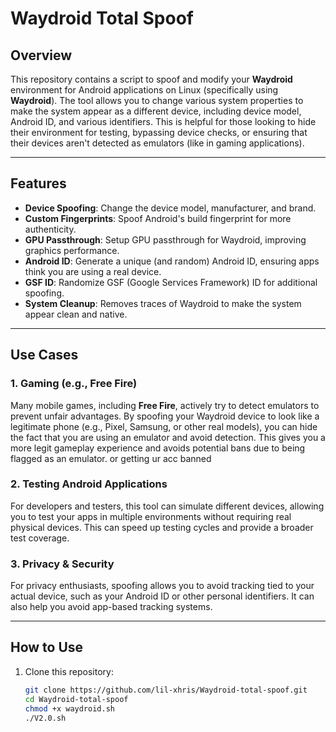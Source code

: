 # Waydroid Total Spoof

## Overview

This repository contains a script to spoof and modify your **Waydroid** environment for Android applications on Linux (specifically using **Waydroid**). The tool allows you to change various system properties to make the system appear as a different device, including device model, Android ID, and various identifiers. This is helpful for those looking to hide their environment for testing, bypassing device checks, or ensuring that their devices aren't detected as emulators (like in gaming applications).

---

## Features

- **Device Spoofing**: Change the device model, manufacturer, and brand.
- **Custom Fingerprints**: Spoof Android's build fingerprint for more authenticity.
- **GPU Passthrough**: Setup GPU passthrough for Waydroid, improving graphics performance.
- **Android ID**: Generate a unique (and random) Android ID, ensuring apps think you are using a real device.
- **GSF ID**: Randomize GSF (Google Services Framework) ID for additional spoofing.
- **System Cleanup**: Removes traces of Waydroid to make the system appear clean and native.

---

## Use Cases

### 1. **Gaming (e.g., Free Fire)**

Many mobile games, including **Free Fire**, actively try to detect emulators to prevent unfair advantages. By spoofing your Waydroid device to look like a legitimate phone (e.g., Pixel, Samsung, or other real models), you can hide the fact that you are using an emulator and avoid detection. This gives you a more legit gameplay experience and avoids potential bans due to being flagged as an emulator. or getting ur acc banned

### 2. **Testing Android Applications**

For developers and testers, this tool can simulate different devices, allowing you to test your apps in multiple environments without requiring real physical devices. This can speed up testing cycles and provide a broader test coverage.

### 3. **Privacy & Security**

For privacy enthusiasts, spoofing allows you to avoid tracking tied to your actual device, such as your Android ID or other personal identifiers. It can also help you avoid app-based tracking systems.

---

## How to Use

1. Clone this repository:
   ```bash
   git clone https://github.com/lil-xhris/Waydroid-total-spoof.git
   cd Waydroid-total-spoof
   chmod +x waydroid.sh
   ./V2.0.sh
